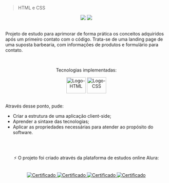 <html>
 <body>
  <h1></h1>
  <blockquote>HTML e CSS</blockquote>
  <div align="center">
   <img src="https://img.shields.io/github/last-commit/m-4morim/barbearia?logo=git"/>
   <img src="https://img.shields.io/badge/status-completed-brightgreen"/>
  </div><br>
  <p>Projeto de estudo para aprimorar de forma prática os conceitos adquiridos após um primeiro contato com o código. Trata-se de uma landing page de uma suposta barbearia, com informações de produtos e formulário para contato.</p><br>
  <p align="center">Tecnologias implementadas:</p>
  <div align="center" style="display: inline_block">
    <img align="center" alt="Logo-HTML" height="50" width="60" src="https://cdn.jsdelivr.net/gh/devicons/devicon/icons/html5/html5-original.svg" />
    <img align="center" alt="Logo-CSS" height="50" width="60" src="https://cdn.jsdelivr.net/gh/devicons/devicon/icons/css3/css3-original.svg" />
  </div><br>
  <div>
   <p>Através desse ponto, pude:</p>
   <ul>
     <li>Criar a estrutura de uma aplicação client-side;</li>
     <li>Aprender a sintaxe das tecnologias;</li>
     <li>Aplicar as propriedades necessárias para atender ao propósito do software.</li>
   </ul>
  </div><br>
 </body>
 
##
 <footer>
  <div align="center">
   <p>⚡ O projeto foi criado através da plataforma de estudos online Alura:</p><br>
   <a href="https://cursos.alura.com.br/certificate/1411044a-962d-4bc7-9c71-0c70c39cd7dc">
    <img alt="Certificado" src="https://img.shields.io/badge/Certificado%201-success-brightgreen?style=flat-square" />
   </a>
   <a href="https://cursos.alura.com.br/certificate/57090414-701c-44b2-8f01-a259f3385d03">
    <img alt="Certificado" src="https://img.shields.io/badge/Certificado%202-success-brightgreen?style=flat-square" />
   </a>
   <a href="https://cursos.alura.com.br/certificate/0142df65-35de-4187-9dcd-bbb68b29255b">
    <img alt="Certificado" src="https://img.shields.io/badge/Certificado%203-success-brightgreen?style=flat-square" />
   </a>
   <a href="https://cursos.alura.com.br/certificate/edfec179-f578-4fcd-a544-ed7e75c1e597">
    <img alt="Certificado" src="https://img.shields.io/badge/Certificado%204-success-brightgreen?style=flat-square" />
   </a>
  </div>
 </footer>
</html>